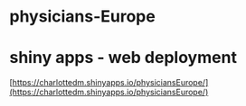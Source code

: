 # physicians-Europe

# shiny apps - web deployment
[https://charlottedm.shinyapps.io/physiciansEurope/](https://charlottedm.shinyapps.io/physiciansEurope/)
